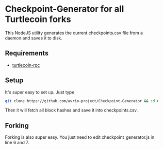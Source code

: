 # Checkpoint-Generator for all Turtlecoin forks

This NodeJS utility generates the current checkpoints.csv file from a daemon and saves it to disk.

## Requirements
- [turtlecoin-rpc](https://github.com/brandonlehmann/turtlecoin-rpc)

## Setup

It's super easy to set up. Just type

```bash
git clone https://github.com/avrio-project/Checkpoint-Generator && cd Checkpoint-Generator && npm install && npm start
```

Then it will fetch all block hashes and save it into checkpoints.csv.

## Forking

Forking is also super easy. You just need to edit checkpoint_generator.js in line 6 and 7.
